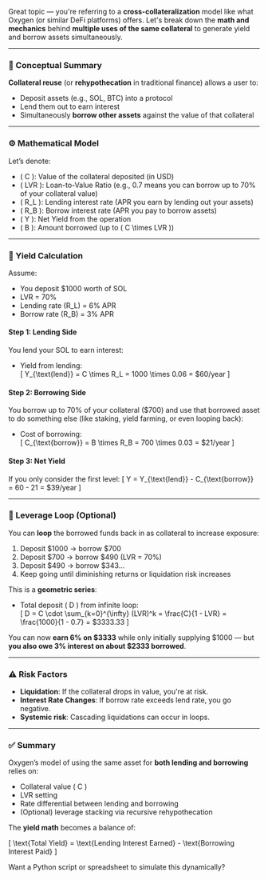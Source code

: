 Great topic — you're referring to a **cross-collateralization** model like what Oxygen (or similar DeFi platforms) offers. Let's break down the **math and mechanics** behind **multiple uses of the same collateral** to generate yield and borrow assets simultaneously.

---

### 🧠 Conceptual Summary

**Collateral reuse** (or **rehypothecation** in traditional finance) allows a user to:
- Deposit assets (e.g., SOL, BTC) into a protocol
- Lend them out to earn interest
- Simultaneously **borrow other assets** against the value of that collateral

---

### ⚙️ Mathematical Model

Let’s denote:

- \( C \): Value of the collateral deposited (in USD)
- \( LVR \): Loan-to-Value Ratio (e.g., 0.7 means you can borrow up to 70% of your collateral value)
- \( R_L \): Lending interest rate (APR you earn by lending out your assets)
- \( R_B \): Borrow interest rate (APR you pay to borrow assets)
- \( Y \): Net Yield from the operation
- \( B \): Amount borrowed (up to \( C \times LVR \))

---

### 🧮 Yield Calculation

Assume:

- You deposit $1000 worth of SOL
- LVR = 70%
- Lending rate (R_L) = 6% APR
- Borrow rate (R_B) = 3% APR

#### Step 1: Lending Side
You lend your SOL to earn interest:
- Yield from lending:  
  \[
  Y_{\text{lend}} = C \times R_L = 1000 \times 0.06 = \$60/year
  \]

#### Step 2: Borrowing Side
You borrow up to 70% of your collateral ($700) and use that borrowed asset to do something else (like staking, yield farming, or even looping back):

- Cost of borrowing:  
  \[
  C_{\text{borrow}} = B \times R_B = 700 \times 0.03 = \$21/year
  \]

#### Step 3: Net Yield
If you only consider the first level:
\[
Y = Y_{\text{lend}} - C_{\text{borrow}} = 60 - 21 = \$39/year
\]

---

### 🔁 Leverage Loop (Optional)

You can **loop** the borrowed funds back in as collateral to increase exposure:

1. Deposit $1000 → borrow $700
2. Deposit $700 → borrow $490 (LVR = 70%)
3. Deposit $490 → borrow $343...
4. Keep going until diminishing returns or liquidation risk increases

This is a **geometric series**:

- Total deposit \( D \) from infinite loop:  
  \[
  D = C \cdot \sum_{k=0}^{\infty} (LVR)^k = \frac{C}{1 - LVR} = \frac{1000}{1 - 0.7} = \$3333.33
  \]

You can now **earn 6% on $3333** while only initially supplying $1000 — but **you also owe 3% interest on about $2333 borrowed**.

---

### ⚠️ Risk Factors

- **Liquidation**: If the collateral drops in value, you're at risk.
- **Interest Rate Changes**: If borrow rate exceeds lend rate, you go negative.
- **Systemic risk**: Cascading liquidations can occur in loops.

---

### ✅ Summary

Oxygen’s model of using the same asset for **both lending and borrowing** relies on:
- Collateral value \( C \)
- LVR setting
- Rate differential between lending and borrowing
- (Optional) leverage stacking via recursive rehypothecation

The **yield math** becomes a balance of:

\[
\text{Total Yield} = \text{Lending Interest Earned} - \text{Borrowing Interest Paid}
\]

Want a Python script or spreadsheet to simulate this dynamically?